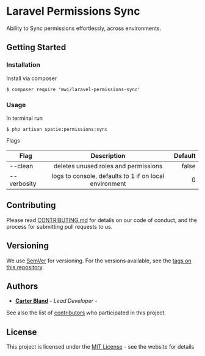# Laravel Permissions Sync

Ability to Sync permissions effortlessly, across environments.

## Getting Started

### Installation
Install via composer
```
$ composer require 'mwi/laravel-permissions-sync'
```

### Usage
In terminal run
```
$ php artisan spatie:permissions:sync
```

Flags

| Flag        | Description           | Default  |
| ------------- |:-------------:| -----:|
| --clean      | deletes unused roles and permissions | false |
| --verbosity      | logs to console, defaults to 1 if on local environment      |   0 |


## Contributing

Please read [CONTRIBUTING.md](https://github.com/CarterBland/labile/blob/master/CONTRIBUTING.md) for details on our code of conduct, and the process for submitting pull requests to us.

## Versioning

We use [SemVer](http://semver.org/) for versioning. For the versions available, see the [tags on this repository](https://github.com/CarterBland/labile/tags). 

## Authors

* **[Carter Bland](https://carterbland.com)** - *Lead Developer* -

See also the list of [contributors](https://github.com/CarterBland/labile/graphs/contributors) who participated in this project.

## License

This project is licensed under the [MIT License](https://opensource.org/licenses/MIT) - see the website for details
